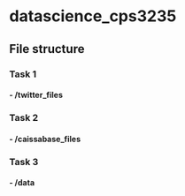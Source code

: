 # datascience_cps3235
## File structure 
### Task 1
#### - /twitter_files 
### Task 2
#### - /caissabase_files 
### Task 3
#### - /data
